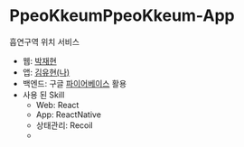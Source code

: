 # PpeoKkeumPpeoKkeum-App

흡연구역 위치 서비스

-   웹: [박재현](https://github.com/jh0152park)
-   앱: [김유현(나)](https://github.com/Yuhyeon0516)
-   백엔드: 구글 [파이어베이스](https://firebase.google.com/?hl=ko) 활용
-   사용 된 Skill
    -   Web: React
    -   App: ReactNative
    -   상태관리: Recoil
    -
